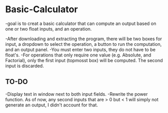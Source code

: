 # Basic-Calculator
-goal is to creat a basic calculator that can compute an output based on one or two float inputs, and an operation.

-After downloading and extracting the program, there will be two boxes for input, a dropdown to select the operation, a button to run the computation,
and an output panel.
-You must enter two inputs, they do not have to be float's.
-For operations that only require one value (e.g. Absolute, and Factorial), only the first input (topmosst box) will be computed. The second input is discarded.

## TO-DO
  -Display text in window next to both input fields.
  -Rewrite the power function. As of now, any second inputs that are > 0 but < 1 will simply not generate an output, I didn't account for that.
